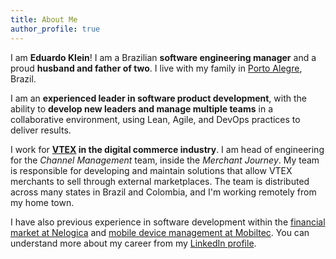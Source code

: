 ```yaml
---
title: About Me
author_profile: true
---
```


I am **Eduardo Klein**! I am a Brazilian **software engineering manager** and a proud **husband and father of two**. I live with my family in [Porto Alegre](https://en.wikipedia.org/wiki/Porto_Alegre), Brazil.

I am an **experienced leader in software product development**, with the ability to **develop new leaders and manage multiple teams** in a collaborative environment, using Lean, Agile, and DevOps practices to deliver results.

I work for **[VTEX](/about/vtex) in the digital commerce industry**. I am head of engineering for the *Channel Management* team, inside the *Merchant Journey*. My team is responsible for developing and maintain solutions that allow VTEX merchants to sell through external marketplaces. The team is distributed across many states in Brazil and Colombia, and I'm working remotely from my home town.

I have also previous experience in software development within the [financial market at Nelogica](/about/nelogica) and [mobile device management at Mobiltec](http://www.mobiltec.com.br). You can understand more about my career from my [LinkedIn profile](https://www.linkedin.com/in/eduardopklein).